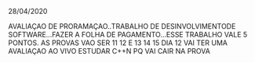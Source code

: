 28/04/2020

AVALIAÇAO DE PRORAMAÇAO..TRABALHO DE DESINVOLVIMENTODE SOFTWARE...FAZER A FOLHA DE PAGAMENTO...ESSE TRABALHO VALE 5 PONTOS.
AS PROVAS VAO SER 11 12 E 13 14 15
DIA 12 VAI TER UMA AVALIAÇAO AO VIVO
ESTUDAR C++N PQ VAI CAIR NA PROVA
